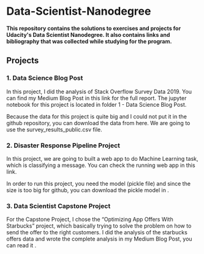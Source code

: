 # Data-Scientist-Nanodegree


**This repository contains the solutions to exercises and projects for Udacity's Data Scientist Nanodegree. It also contains links and bibliography that was collected while studying for the program.**

## Projects 
### 1. Data Science Blog Post
In this project, I did the analysis of Stack Overflow Survey Data 2019. You can find my Medium Blog Post in this link for the full report. The jupyter notebook for this project is located in folder 1 - Data Science Blog Post.

Because the data for this project is quite big and I could not put it in the github repository, you can download the data from here. We are going to use the survey_results_public.csv file.

### 2. Disaster Response Pipeline Project
In this project, we are going to built a web app to do Machine Learning task, which is classifying a message. You can check the running web app in this link.

In order to run this project, you need the model (pickle file) and since the size is too big for github, you can download the pickle model in .

### 3. Data Scientist Capstone Project
For the Capstone Project, I chose the “Optimizing App Offers With Starbucks” project, which basically trying to solve the problem on how to send the offer to the right customers. I did the analysis of the starbucks offers data and wrote the complete analysis in my Medium Blog Post, you can read it .
